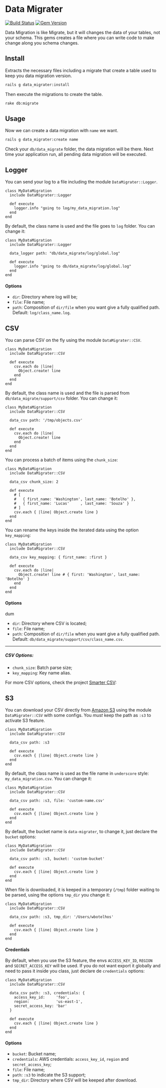 # Data Migrater

[![Build Status](https://travis-ci.org/getninjas/data_migrater.svg)](https://travis-ci.org/getninjas/data_migrater)
[![Gem Version](https://badge.fury.io/rb/data_migrater.svg)](https://badge.fury.io/rb/data_migrater)

Data Migration is like Migrate, but it will changes the data of your tables,
not your schema. This gems creates a file where you can write code to make
change along you schema changes.

## Install

Extracts the necessary files including a migrate that create a table used
to keep you data migration version.

```bash
rails g data_migrater:install
```

Then execute the migrations to create the table.

```bash
rake db:migrate
```

## Usage

Now we can create a data migration with `name` we want.

```bash
rails g data_migrater:create name
```

Check your `db/data_migrate` folder, the data migration will be there.
Next time your application run, all pending data migration will be executed.

## Logger

You can send your log to a file including the module `DataMigrater::Logger`.

```
class MyDataMigration
  include DataMigrater::Logger

  def execute
    logger.info "going to log/my_data_migration.log"
  end
end
```

By default, the class name is used and the file goes to `log` folder. You can change it:

```
class MyDataMigration
  include DataMigrater::Logger

  data_logger path: "db/data_migrate/log/global.log"

  def execute
    logger.info "going to db/data_migrate/log/global.log"
  end
end
```

#### Options

- `dir`: Directory where log will be;
- `file`: File name;
- `path`: Composition of `dir/file` when you want give a fully qualified path. Default: `log/class_name.log`.

## CSV

You can parse CSV on the fly using the module `DataMigrater::CSV`.

```
class MyDataMigration
  include DataMigrater::CSV

  def execute
    csv.each do |line|
      Object.create! line
    end
  end
end
```

By default, the class name is used and the file is parsed from `db/data_migrate/support/csv` folder. You can change it:

```
class MyDataMigration
  include DataMigrater::CSV

  data_csv path: '/tmp/objects.csv'

  def execute
    csv.each do |line|
      Object.create! line
    end
  end
end
```

You can process a batch of items using the `chunk_size`:

```
class MyDataMigration
  include DataMigrater::CSV

  data_csv chunk_size: 2

  def execute
    # [
    #   { first_name: 'Washington', last_name: 'Botelho' },
    #   { first_name: 'Lucas'     , last_name: 'Souza' }
    # ]
    csv.each { |line| Object.create line }
  end
end
```

You can rename the keys inside the iterated data using the option `key_mapping`:

```
class MyDataMigration
  include DataMigrater::CSV

  data_csv key_mapping: { first_name: :first }

  def execute
    csv.each do |line|
      Object.create! line # { first: 'Washington', last_name: 'Botelho' }
    end
  end
end
```

#### Options
dum
- `dir`: Directory where CSV is located;
- `file`: File name;
- `path`: Composition of `dir/file` when you want give a fully qualified path. Default: `db/data_migrate/support/csv/class_name.csv`.

---

##### CSV Options:

- `chunk_size`: Batch parse size;
- `key_mapping`: Key name alias.

For more CSV options, check the project [Smarter CSV](https://github.com/tilo/smarter_csv):

## S3

You can download your CSV directly from [Amazon S3](https://aws.amazon.com/s3) using the module `DataMigrater::CSV` with some configs.
You *must* keep the path as `:s3` to activate S3 feature.

```
class MyDataMigration
  include DataMigrater::CSV

  data_csv path: :s3

  def execute
    csv.each { |line| Object.create line }
  end
end
```

By default, the class name is used as the file name in `underscore` style: `my_data_migration.csv`. You can change it:

```
class MyDataMigration
  include DataMigrater::CSV

  data_csv path: :s3, file: 'custom-name.csv'

  def execute
    csv.each { |line| Object.create line }
  end
end
```

By default, the bucket name is `data-migrater`, to change it, just declare the `bucket` options:

```
class MyDataMigration
  include DataMigrater::CSV

  data_csv path: :s3, bucket: 'custom-bucket'

  def execute
    csv.each { |line| Object.create line }
  end
end
```

When file is downloaded, it is keeped in a temporary (`/tmp`) folder waiting to be parsed, using the options `tmp_dir` you change it:

```
class MyDataMigration
  include DataMigrater::CSV

  data_csv path: :s3, tmp_dir: '/Users/wbotelhos'

  def execute
    csv.each { |line| Object.create line }
  end
end
```

#### Credentials

By default, when you use the S3 feature, the envs `ACCESS_KEY_ID`, `REGION` and `SECRET_ACCESS_KEY` will be used.
If you do not want export it globally and need to pass it inside you class, just declare de `credentials` options:

```
class MyDataMigration
  include DataMigrater::CSV

  data_csv path: :s3, credentials: {
    access_key_id:     'foo',
    region:            'us-east-1',
    secret_access_key: 'bar'
  }

  def execute
    csv.each { |line| Object.create line }
  end
end
```

#### Options

- `bucket`: Bucket name;
- `credentials`: AWS credentials: `access_key_id`, `region` and `secret_access_key`;
- `file`: File name;
- `path`: `:s3` to indicate the S3 support;
- `tmp_dir`: Directory where CSV will be keeped after download.
